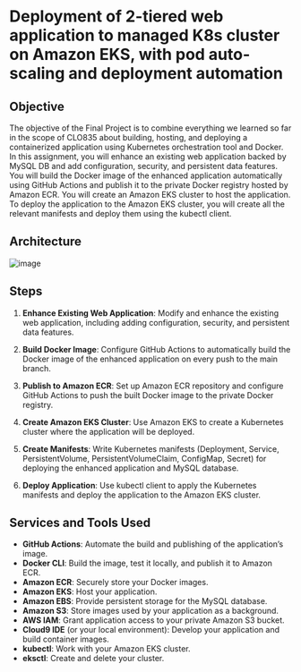 
# Deployment of 2-tiered web application to managed K8s cluster on Amazon EKS, with pod auto-scaling and deployment automation 

## Objective

The objective of the Final Project is to combine everything we learned so far in the scope of CLO835 about building, hosting, and deploying a containerized application using Kubernetes orchestration tool and Docker. In this assignment, you will enhance an existing web application backed by MySQL DB and add configuration, security, and persistent data features. You will build the Docker image of the enhanced application automatically using GitHub Actions and publish it to the private Docker registry hosted by Amazon ECR. You will create an Amazon EKS cluster to host the application. To deploy the application to the Amazon EKS cluster, you will create all the relevant manifests and deploy them using the kubectl client.


## Architecture 

![image](https://github.com/Ranjith-2022/Deployment-of-two-tiered-web-application-on-Kubernetess-cluster/assets/114111480/bbbdd1d7-74ac-4611-a43c-ec9b4ee781a8)

## Steps

1. **Enhance Existing Web Application**: Modify and enhance the existing web application, including adding configuration, security, and persistent data features.

2. **Build Docker Image**: Configure GitHub Actions to automatically build the Docker image of the enhanced application on every push to the main branch.

3. **Publish to Amazon ECR**: Set up Amazon ECR repository and configure GitHub Actions to push the built Docker image to the private Docker registry.

4. **Create Amazon EKS Cluster**: Use Amazon EKS to create a Kubernetes cluster where the application will be deployed.

5. **Create Manifests**: Write Kubernetes manifests (Deployment, Service, PersistentVolume, PersistentVolumeClaim, ConfigMap, Secret) for deploying the enhanced application and MySQL database.

6. **Deploy Application**: Use kubectl client to apply the Kubernetes manifests and deploy the application to the Amazon EKS cluster.

## Services and Tools Used

- **GitHub Actions**: Automate the build and publishing of the application’s image.
- **Docker CLI**: Build the image, test it locally, and publish it to Amazon ECR.
- **Amazon ECR**: Securely store your Docker images.
- **Amazon EKS**: Host your application.
- **Amazon EBS**: Provide persistent storage for the MySQL database.
- **Amazon S3**: Store images used by your application as a background.
- **AWS IAM**: Grant application access to your private Amazon S3 bucket.
- **Cloud9 IDE** (or your local environment): Develop your application and build container images.
- **kubectl**: Work with your Amazon EKS cluster.
- **eksctl**: Create and delete your cluster.

